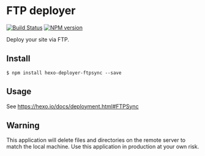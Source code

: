 # FTP deployer

[![Build Status](https://travis-ci.org/hexojs/hexo.svg?branch=master)](https://travis-ci.org/hexojs/hexo)
[![NPM version](https://badge.fury.io/js/hexo-deployer-ftpsync.svg)](https://www.npmjs.com/package/hexo-deployer-ftpsync)

Deploy your site via FTP.

## Install

```
$ npm install hexo-deployer-ftpsync --save
```

## Usage

See https://hexo.io/docs/deployment.html#FTPSync

## Warning

This application will delete files and directories on the remote server to match the local machine. Use this application in production at your own risk.
